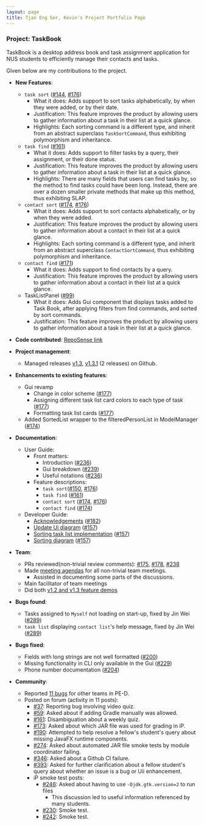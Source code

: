 ```yaml
---
layout: page
title: Tjan Eng Ger, Kevin's Project Portfolio Page
---
```


### Project: TaskBook

TaskBook is a desktop address book and task assignment application for NUS students to efficiently manage their contacts and tasks.

Given below are my contributions to the project.

* **New Features**:
  * `task sort` ([#144](https://github.com/AY2223S1-CS2103T-T13-4/tp/pull/144), [#176](https://github.com/AY2223S1-CS2103T-T13-4/tp/pull/176))
    * What it does: Adds support to sort tasks alphabetically, by when they were added, or by their date.
    * Justification: This feature improves the product by allowing users to gather information about a task in their list at a quick glance.
    * Highlights: Each sorting command is a different type, and inherit from an abstract superclass `TaskSortCommand`, thus exhibiting polymorphism and inheritance.
  * `task find` ([#161](https://github.com/AY2223S1-CS2103T-T13-4/tp/pull/161))
    * What it does: Adds support to filter tasks by a query, their assignment, or their done status.
    * Justification: This feature improves the product by allowing users to gather information about a task in their list at a quick glance.
    * Highlights: There are many fields that users can find tasks by, so the method to find tasks could have been long. Instead, there are over a dozen smaller private methods that make up this method, thus exhibiting SLAP.
  * `contact sort` ([#174](https://github.com/AY2223S1-CS2103T-T13-4/tp/pull/174), [#176](https://github.com/AY2223S1-CS2103T-T13-4/tp/pull/176))
    * What it does: Adds support to sort contacts alphabetically, or by when they were added.
    * Justification: This feature improves the product by allowing users to gather information about a contact in their list at a quick glance.
    * Highlights: Each sorting command is a different type, and inherit from an abstract superclass `ContactSortCommand`, thus exhibiting polymorphism and inheritance.
  * `contact find` ([#171](https://github.com/AY2223S1-CS2103T-T13-4/tp/pull/171))
    * What it does: Adds support to find contacts by a query.
    * Justification: This feature improves the product by allowing users to gather information about a contact in their list at a quick glance.
  * TaskListPanel ([#99](https://github.com/AY2223S1-CS2103T-T13-4/tp/pull/99))
    * What it does: Adds Gui component that displays tasks added to Task Book, after applying filters from find commands, and sorted by sort commands.
    * Justification: This feature improves the product by allowing users to gather information about a task in their list at a quick glance.


* **Code contributed**: [RepoSense link](https://nus-cs2103-ay2223s1.github.io/tp-dashboard/?search=nephelite&breakdown=true)


* **Project management**:
    * Managed releases [v1.3](https://github.com/AY2223S1-CS2103T-T13-4/tp/releases/tag/v1.3), [v1.3.1](https://github.com/AY2223S1-CS2103T-T13-4/tp/releases/tag/v1.3.1) (2 releases) on Github.


* **Enhancements to existing features**:
  * Gui revamp
    * Change in color scheme ([#177](https://github.com/AY2223S1-CS2103T-T13-4/tp/pull/177))
    * Assigning different task list card colors to each type of task ([#177](https://github.com/AY2223S1-CS2103T-T13-4/tp/pull/177))
    * Formatting task list cards ([#177](https://github.com/AY2223S1-CS2103T-T13-4/tp/pull/177))
  * Added SortedList wrapper to the filteredPersonList in ModelManager ([#174](https://github.com/AY2223S1-CS2103T-T13-4/tp/pull/174))


* **Documentation**:
    * User Guide:
        * Front matters:
          * Introduction ([#236](https://github.com/AY2223S1-CS2103T-T13-4/tp/pull/236))
          * Gui breakdown ([#239](https://github.com/AY2223S1-CS2103T-T13-4/tp/pull/239))
          * Useful notations ([#236](https://github.com/AY2223S1-CS2103T-T13-4/tp/pull/236))
        * Feature descriptions:
          * `task sort`([#150](https://github.com/AY2223S1-CS2103T-T13-4/tp/pull/150), [#176](https://github.com/AY2223S1-CS2103T-T13-4/tp/pull/176))
          * `task find` ([#161](https://github.com/AY2223S1-CS2103T-T13-4/tp/pull/161))
          * `contact sort` ([#174](https://github.com/AY2223S1-CS2103T-T13-4/tp/pull/174), [#176](https://github.com/AY2223S1-CS2103T-T13-4/tp/pull/176))
          * `contact find` ([#174](https://github.com/AY2223S1-CS2103T-T13-4/tp/pull/174))
    * Developer Guide:
        * [Acknowledgements](../DeveloperGuide.md#acknowledgements) ([#182](https://github.com/AY2223S1-CS2103T-T13-4/tp/pull/182))
        * [Update Ui diagram](../images/UiClassDiagram.png) ([#157](https://github.com/AY2223S1-CS2103T-T13-4/tp/pull/157))
        * [Sorting task list implementation](../DeveloperGuide.md#sorting-task-list) ([#157](https://github.com/AY2223S1-CS2103T-T13-4/tp/pull/157))
        * [Sorting diagram](../images/SortDescriptionAlphabeticalSequenceDiagram.png) ([#157](https://github.com/AY2223S1-CS2103T-T13-4/tp/pull/157))


* **Team**:
  * PRs reviewed(non-trivial review comments): [#175](https://github.com/AY2223S1-CS2103T-T13-4/tp/pull/175), [#178](https://github.com/AY2223S1-CS2103T-T13-4/tp/pull/178), [#238](https://github.com/AY2223S1-CS2103T-T13-4/tp/pull/238)  
  * Made [meeting agendas](https://docs.google.com/document/d/14En-ABkoTu9jwAkJWjvaA7r7CGlvVIR7W2VpX8hGLHE) for all non-trivial team meetings.
    * Assisted in documenting some parts of the discussions.
  * Main facilitator of team meetings
  * Did both [v1.2 and v1.3 feature demos](https://docs.google.com/document/d/14En-ABkoTu9jwAkJWjvaA7r7CGlvVIR7W2VpX8hGLHE)


* **Bugs found**:
  * Tasks assigned to `Myself` not loading on start-up, fixed by Jin Wei ([#289](https://github.com/AY2223S1-CS2103T-T13-4/tp/pull/289))
  * `task list` displaying `contact list`'s help message, fixed by Jin Wei ([#289](https://github.com/AY2223S1-CS2103T-T13-4/tp/pull/289))


* **Bugs fixed**:
  * Fields with long strings are not well formatted ([#200](https://github.com/AY2223S1-CS2103T-T13-4/tp/issues/200))
  * Missing functionality in CLI only available in the Gui ([#229](https://github.com/AY2223S1-CS2103T-T13-4/tp/issues/229))
  * Phone number documentation ([#204](https://github.com/AY2223S1-CS2103T-T13-4/tp/issues/204))


* **Community**:
    * Reported [11 bugs](https://github.com/Nephelite/ped/issues) for other teams in PE-D.
    * Posted on forum (activity in 11 posts):
      * [#37](https://github.com/nus-cs2103-AY2223S1/forum/issues/37): Reporting bug involving video quiz.
      * [#59](https://github.com/nus-cs2103-AY2223S1/forum/issues/59): Asked about if adding Gradle manually was allowed.
      * [#161](https://github.com/nus-cs2103-AY2223S1/forum/issues/161): Disambiguation about a weekly quiz.
      * [#173](https://github.com/nus-cs2103-AY2223S1/forum/issues/173): Asked about which JAR file was used for grading in iP.
      * [#190](https://github.com/nus-cs2103-AY2223S1/forum/issues/190): Attempted to help resolve a fellow's student's query about missing JavaFX runtime components.
      * [#274](https://github.com/nus-cs2103-AY2223S1/forum/issues/274): Asked about automated JAR file smoke tests by module coordinator failing.
      * [#346](https://github.com/nus-cs2103-AY2223S1/forum/issues/346): Asked about a Github CI failure.
      * [#393](https://github.com/nus-cs2103-AY2223S1/forum/issues/393): Asked for further clarification about a fellow student's query about whether an issue is a bug or Uii enhancement.
      * iP smoke test posts:
        * [#246](https://github.com/nus-cs2103-AY2223S1/forum/issues/246): Asked about having to use `-Djdk.gtk.version=2` to run files 
          * This discussion led to useful information referenced by many students.
        * [#230](https://github.com/nus-cs2103-AY2223S1/forum/issues/230): Smoke test.
        * [#242](https://github.com/nus-cs2103-AY2223S1/forum/issues/242): Smoke test.
